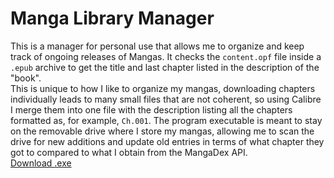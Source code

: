 # Manga Library Manager
This is a manager for personal use that allows me to organize and keep track of ongoing releases of Mangas. It checks the `content.opf` file inside a `.epub` archive to get the title and last chapter listed in the description of the "book".</br>
This is unique to how I like to organize my mangas, downloading chapters individually leads to many small files that are not coherent, so using Calibre I merge them into one file with the description listing all the chapters formatted as, for example, `Ch.001`. The program executable is meant to stay on the removable drive where I store my mangas, allowing me to scan the drive for new additions and update old entries in terms of what chapter they got to compared to what I obtain from the MangaDex API.</br>
[Download .exe](https://github.com/ErisLoona/Manga-Library-Manager/releases/tag/v1.0)